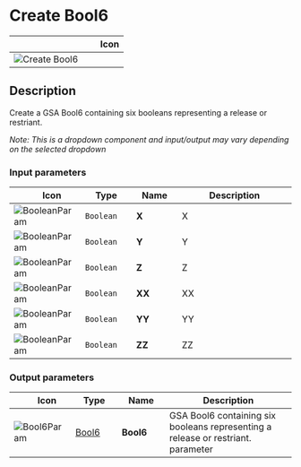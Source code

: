# Create Bool6
<!--- This file has been auto-generated, do not change it manually! Edit the generator here: https://github.com/arup-group/GSA-Grasshopper/tree/main/DocsGeneration --->

|<img width="150"/> Icon |
| ----------- |
|![Create Bool6](./images/CreateBool6.png) |

## Description

Create a GSA Bool6 containing six booleans representing a release or restriant.

_Note: This is a dropdown component and input/output may vary depending on the selected dropdown_

### Input parameters

|<img width="20"/> Icon |<img width="200"/> Type |<img width="200"/> Name |<img width="1000"/> Description |
| ----------- | ----------- | ----------- | ----------- |
|![BooleanParam](./images/BooleanParam.png) |`Boolean` |**X** |X |
|![BooleanParam](./images/BooleanParam.png) |`Boolean` |**Y** |Y |
|![BooleanParam](./images/BooleanParam.png) |`Boolean` |**Z** |Z |
|![BooleanParam](./images/BooleanParam.png) |`Boolean` |**XX** |XX |
|![BooleanParam](./images/BooleanParam.png) |`Boolean` |**YY** |YY |
|![BooleanParam](./images/BooleanParam.png) |`Boolean` |**ZZ** |ZZ |

### Output parameters

|<img width="20"/> Icon |<img width="200"/> Type |<img width="200"/> Name |<img width="1000"/> Description |
| ----------- | ----------- | ----------- | ----------- |
|![Bool6Param](./images/Bool6Param.png) |[Bool6](gsagh-bool6-parameter.md) |**Bool6** |GSA Bool6 containing six booleans representing a release or restriant. parameter |
